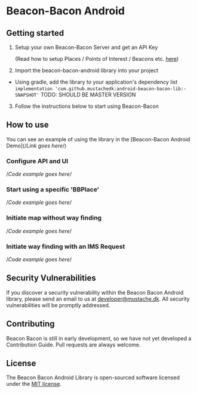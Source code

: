 # Beacon-Bacon Android
## Getting started
1. Setup your own Beacon-Bacon Server and get an API Key

   (Read how to setup Places / Points of Interest / Beacons etc. [here](https://github.com/nosuchagency/beacon-bacon))
2. Import the beacon-bacon-android library into your project
  * Using gradle, add the library to your application's dependency list
    `implementation 'com.github.mustachedk:android-beacon-bacon-lib:-SNAPSHOT'` TODO: SHOULD BE MASTER VERSION
3. Follow the instructions below to start using Beacon-Bacon

## How to use
You can see an example of using the library in the [Beacon-Bacon Android Demo](/*Link goes here*/)

### Configure API and UI
/*Code example goes here*/

### Start using a specific 'BBPlace'
/*Code example goes here*/

### Initiate map without way finding
/*Code example goes here*/

### Initiate way finding with an IMS Request
/*Code example goes here*/

## Security Vulnerabilities
If you discover a security vulnerability within the Beacon Bacon Android library, please send an email to us at [developer@mustache.dk](mailto:developer@mustache.dk). All security vulnerabilities will be promptly addressed.

## Contributing
Beacon Bacon is still in early development, so we have not yet developed a Contribution Guide. Pull requests are always welcome.

## License
The Beacon Bacon Android Library is open-sourced software licensed under the [MIT license](https://opensource.org/licenses/MIT).
